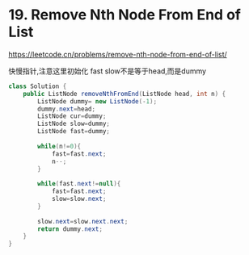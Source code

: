 # 19. Remove Nth Node From End of List

https://leetcode.cn/problems/remove-nth-node-from-end-of-list/

快慢指针,注意这里初始化 fast slow不是等于head,而是dummy

```java
class Solution {
    public ListNode removeNthFromEnd(ListNode head, int n) {
        ListNode dummy= new ListNode(-1);
        dummy.next=head;
        ListNode cur=dummy;
        ListNode slow=dummy;
        ListNode fast=dummy;
        
        while(n!=0){
            fast=fast.next;
            n--;
        }
        
        while(fast.next!=null){
            fast=fast.next;
            slow=slow.next;
        }
        
        slow.next=slow.next.next;
        return dummy.next;
    }
}
